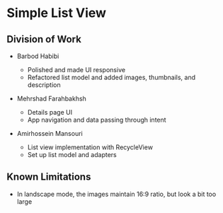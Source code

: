 # Simple List View

## Division of Work

- Barbod Habibi
  - Polished and made UI responsive
  - Refactored list model and added images, thumbnails, and description

- Mehrshad Farahbakhsh
  - Details page UI
  - App navigation and data passing through intent

- Amirhossein Mansouri
  - List view implementation with RecycleView
  - Set up list model and adapters
 
## Known Limitations

- In landscape mode, the images maintain 16:9 ratio, but look a bit too large

